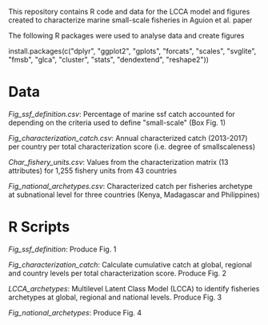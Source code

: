 This repository contains R code and data for the LCCA model and figures created to characterize marine small-scale fisheries in Aguion et al. paper

The following R packages were used to analyse data and create figures

install.packages(c("dplyr", "ggplot2", "gplots", "forcats", "scales", "svglite", "fmsb", "glca", "cluster", "stats", "dendextend", "reshape2"))

# **Data**
*Fig_ssf_definition.csv*: Percentage of marine ssf catch accounted for depending on the criteria used to define "small-scale" (Box Fig. 1)

*Fig_characterization_catch.csv*: Annual characterized catch (2013-2017) per country per total characterization score (i.e. degree of smallscaleness)

*Char_fishery_units.csv*: Values from the characterization matrix (13 attributes) for 1,255 fishery units from 43 countries

*Fig_national_archetypes.csv*: Characterized catch per fisheries archetype at subnational level for three countries (Kenya, Madagascar and Philippines)

# **R Scripts**
*Fig_ssf_definition*: Produce Fig. 1

*Fig_characterization_catch*: Calculate cumulative catch at global, regional and country levels per total characterization score. Produce Fig. 2

*LCCA_archetypes*: Multilevel Latent Class Model (LCCA) to identify fisheries archetypes at global, regional and national levels. Produce Fig. 3

*Fig_national_archetypes*: Produce Fig. 4
